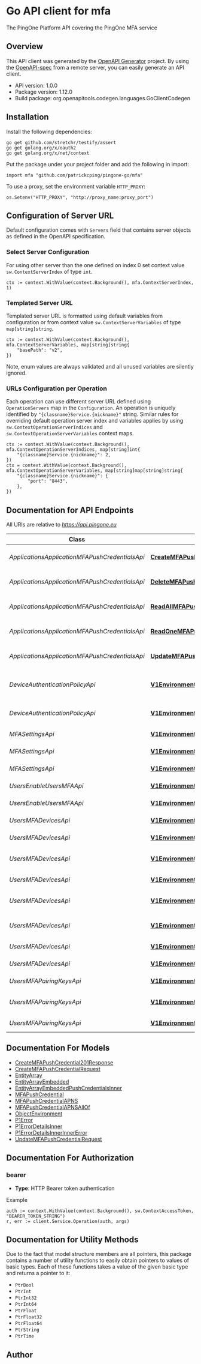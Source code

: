 # Go API client for mfa

The PingOne Platform API covering the PingOne MFA service

## Overview
This API client was generated by the [OpenAPI Generator](https://openapi-generator.tech) project.  By using the [OpenAPI-spec](https://www.openapis.org/) from a remote server, you can easily generate an API client.

- API version: 1.0.0
- Package version: 1.12.0
- Build package: org.openapitools.codegen.languages.GoClientCodegen

## Installation

Install the following dependencies:

```shell
go get github.com/stretchr/testify/assert
go get golang.org/x/oauth2
go get golang.org/x/net/context
```

Put the package under your project folder and add the following in import:

```golang
import mfa "github.com/patrickcping/pingone-go/mfa"
```

To use a proxy, set the environment variable `HTTP_PROXY`:

```golang
os.Setenv("HTTP_PROXY", "http://proxy_name:proxy_port")
```

## Configuration of Server URL

Default configuration comes with `Servers` field that contains server objects as defined in the OpenAPI specification.

### Select Server Configuration

For using other server than the one defined on index 0 set context value `sw.ContextServerIndex` of type `int`.

```golang
ctx := context.WithValue(context.Background(), mfa.ContextServerIndex, 1)
```

### Templated Server URL

Templated server URL is formatted using default variables from configuration or from context value `sw.ContextServerVariables` of type `map[string]string`.

```golang
ctx := context.WithValue(context.Background(), mfa.ContextServerVariables, map[string]string{
	"basePath": "v2",
})
```

Note, enum values are always validated and all unused variables are silently ignored.

### URLs Configuration per Operation

Each operation can use different server URL defined using `OperationServers` map in the `Configuration`.
An operation is uniquely identified by `"{classname}Service.{nickname}"` string.
Similar rules for overriding default operation server index and variables applies by using `sw.ContextOperationServerIndices` and `sw.ContextOperationServerVariables` context maps.

```
ctx := context.WithValue(context.Background(), mfa.ContextOperationServerIndices, map[string]int{
	"{classname}Service.{nickname}": 2,
})
ctx = context.WithValue(context.Background(), mfa.ContextOperationServerVariables, map[string]map[string]string{
	"{classname}Service.{nickname}": {
		"port": "8443",
	},
})
```

## Documentation for API Endpoints

All URIs are relative to *https://api.pingone.eu*

Class | Method | HTTP request | Description
------------ | ------------- | ------------- | -------------
*ApplicationsApplicationMFAPushCredentialsApi* | [**CreateMFAPushCredential**](docs/ApplicationsApplicationMFAPushCredentialsApi.md#createmfapushcredential) | **Post** /v1/environments/{envID}/applications/{appID}/pushCredentials | CREATE MFA Push Credential
*ApplicationsApplicationMFAPushCredentialsApi* | [**DeleteMFAPushCredential**](docs/ApplicationsApplicationMFAPushCredentialsApi.md#deletemfapushcredential) | **Delete** /v1/environments/{envID}/applications/{appID}/pushCredentials/{pushCredID} | DELETE MFA Push Credential
*ApplicationsApplicationMFAPushCredentialsApi* | [**ReadAllMFAPushCredentials**](docs/ApplicationsApplicationMFAPushCredentialsApi.md#readallmfapushcredentials) | **Get** /v1/environments/{envID}/applications/{appID}/pushCredentials | READ All MFA Push Credentials
*ApplicationsApplicationMFAPushCredentialsApi* | [**ReadOneMFAPushCredential**](docs/ApplicationsApplicationMFAPushCredentialsApi.md#readonemfapushcredential) | **Get** /v1/environments/{envID}/applications/{appID}/pushCredentials/{pushCredID} | READ One MFA Push Credential
*ApplicationsApplicationMFAPushCredentialsApi* | [**UpdateMFAPushCredential**](docs/ApplicationsApplicationMFAPushCredentialsApi.md#updatemfapushcredential) | **Put** /v1/environments/{envID}/applications/{appID}/pushCredentials/{pushCredID} | UPDATE MFA Push Credential
*DeviceAuthenticationPolicyApi* | [**V1EnvironmentsEnvIDDeviceAuthenticationPolicyDeviceAuthPolicyIDPut**](docs/DeviceAuthenticationPolicyApi.md#v1environmentsenviddeviceauthenticationpolicydeviceauthpolicyidput) | **Put** /v1/environments/{envID}/deviceAuthenticationPolicy/{deviceAuthPolicyID} | UPDATE Device Authentication Policy
*DeviceAuthenticationPolicyApi* | [**V1EnvironmentsEnvIDDeviceAuthenticationPolicyGet**](docs/DeviceAuthenticationPolicyApi.md#v1environmentsenviddeviceauthenticationpolicyget) | **Get** /v1/environments/{envID}/deviceAuthenticationPolicy | READ Device Authentication Policy
*MFASettingsApi* | [**V1EnvironmentsEnvIDMfaSettingsDelete**](docs/MFASettingsApi.md#v1environmentsenvidmfasettingsdelete) | **Delete** /v1/environments/{envID}/mfaSettings | RESET MFA Settings
*MFASettingsApi* | [**V1EnvironmentsEnvIDMfaSettingsGet**](docs/MFASettingsApi.md#v1environmentsenvidmfasettingsget) | **Get** /v1/environments/{envID}/mfaSettings | READ MFA Settings
*MFASettingsApi* | [**V1EnvironmentsEnvIDMfaSettingsPut**](docs/MFASettingsApi.md#v1environmentsenvidmfasettingsput) | **Put** /v1/environments/{envID}/mfaSettings | UPDATE MFA Settings
*UsersEnableUsersMFAApi* | [**V1EnvironmentsEnvIDUsersUserIDMfaEnabledGet**](docs/UsersEnableUsersMFAApi.md#v1environmentsenvidusersuseridmfaenabledget) | **Get** /v1/environments/{envID}/users/{userID}/mfaEnabled | READ User MFA Enabled
*UsersEnableUsersMFAApi* | [**V1EnvironmentsEnvIDUsersUserIDMfaEnabledPut**](docs/UsersEnableUsersMFAApi.md#v1environmentsenvidusersuseridmfaenabledput) | **Put** /v1/environments/{envID}/users/{userID}/mfaEnabled | UPDATE User MFA Enabled
*UsersMFADevicesApi* | [**V1EnvironmentsEnvIDUsersUserIDDevicesDelete**](docs/UsersMFADevicesApi.md#v1environmentsenvidusersuseriddevicesdelete) | **Delete** /v1/environments/{envID}/users/{userID}/devices | DELETE Device Order
*UsersMFADevicesApi* | [**V1EnvironmentsEnvIDUsersUserIDDevicesDeviceIDDelete**](docs/UsersMFADevicesApi.md#v1environmentsenvidusersuseriddevicesdeviceiddelete) | **Delete** /v1/environments/{envID}/users/{userID}/devices/{deviceID} | DELETE MFA User Device
*UsersMFADevicesApi* | [**V1EnvironmentsEnvIDUsersUserIDDevicesDeviceIDGet**](docs/UsersMFADevicesApi.md#v1environmentsenvidusersuseriddevicesdeviceidget) | **Get** /v1/environments/{envID}/users/{userID}/devices/{deviceID} | READ One MFA User Device
*UsersMFADevicesApi* | [**V1EnvironmentsEnvIDUsersUserIDDevicesDeviceIDLogsPut**](docs/UsersMFADevicesApi.md#v1environmentsenvidusersuseriddevicesdeviceidlogsput) | **Put** /v1/environments/{envID}/users/{userID}/devices/{deviceID}/logs | SEND MFA Device Logs
*UsersMFADevicesApi* | [**V1EnvironmentsEnvIDUsersUserIDDevicesDeviceIDNicknamePut**](docs/UsersMFADevicesApi.md#v1environmentsenvidusersuseriddevicesdeviceidnicknameput) | **Put** /v1/environments/{envID}/users/{userID}/devices/{deviceID}/nickname | UPDATE Device Nickname
*UsersMFADevicesApi* | [**V1EnvironmentsEnvIDUsersUserIDDevicesDeviceIDPost**](docs/UsersMFADevicesApi.md#v1environmentsenvidusersuseriddevicesdeviceidpost) | **Post** /v1/environments/{envID}/users/{userID}/devices/{deviceID} | ACTIVATE MFA User Device
*UsersMFADevicesApi* | [**V1EnvironmentsEnvIDUsersUserIDDevicesGet**](docs/UsersMFADevicesApi.md#v1environmentsenvidusersuseriddevicesget) | **Get** /v1/environments/{envID}/users/{userID}/devices | READ All MFA User Devices
*UsersMFADevicesApi* | [**V1EnvironmentsEnvIDUsersUserIDDevicesPost**](docs/UsersMFADevicesApi.md#v1environmentsenvidusersuseriddevicespost) | **Post** /v1/environments/{envID}/users/{userID}/devices | SET Device Order
*UsersMFAPairingKeysApi* | [**V1EnvironmentsEnvIDUsersUserIDPairingKeysPairingKeyIDDelete**](docs/UsersMFAPairingKeysApi.md#v1environmentsenvidusersuseridpairingkeyspairingkeyiddelete) | **Delete** /v1/environments/{envID}/users/{userID}/pairingKeys/{pairingKeyID} | DELETE MFA Pairing Key
*UsersMFAPairingKeysApi* | [**V1EnvironmentsEnvIDUsersUserIDPairingKeysPairingKeyIDGet**](docs/UsersMFAPairingKeysApi.md#v1environmentsenvidusersuseridpairingkeyspairingkeyidget) | **Get** /v1/environments/{envID}/users/{userID}/pairingKeys/{pairingKeyID} | READ One MFA Pairing Key
*UsersMFAPairingKeysApi* | [**V1EnvironmentsEnvIDUsersUserIDPairingKeysPost**](docs/UsersMFAPairingKeysApi.md#v1environmentsenvidusersuseridpairingkeyspost) | **Post** /v1/environments/{envID}/users/{userID}/pairingKeys | CREATE MFA Pairing Key


## Documentation For Models

 - [CreateMFAPushCredential201Response](docs/CreateMFAPushCredential201Response.md)
 - [CreateMFAPushCredentialRequest](docs/CreateMFAPushCredentialRequest.md)
 - [EntityArray](docs/EntityArray.md)
 - [EntityArrayEmbedded](docs/EntityArrayEmbedded.md)
 - [EntityArrayEmbeddedPushCredentialsInner](docs/EntityArrayEmbeddedPushCredentialsInner.md)
 - [MFAPushCredential](docs/MFAPushCredential.md)
 - [MFAPushCredentialAPNS](docs/MFAPushCredentialAPNS.md)
 - [MFAPushCredentialAPNSAllOf](docs/MFAPushCredentialAPNSAllOf.md)
 - [ObjectEnvironment](docs/ObjectEnvironment.md)
 - [P1Error](docs/P1Error.md)
 - [P1ErrorDetailsInner](docs/P1ErrorDetailsInner.md)
 - [P1ErrorDetailsInnerInnerError](docs/P1ErrorDetailsInnerInnerError.md)
 - [UpdateMFAPushCredentialRequest](docs/UpdateMFAPushCredentialRequest.md)


## Documentation For Authorization



### bearer

- **Type**: HTTP Bearer token authentication

Example

```golang
auth := context.WithValue(context.Background(), sw.ContextAccessToken, "BEARER_TOKEN_STRING")
r, err := client.Service.Operation(auth, args)
```


## Documentation for Utility Methods

Due to the fact that model structure members are all pointers, this package contains
a number of utility functions to easily obtain pointers to values of basic types.
Each of these functions takes a value of the given basic type and returns a pointer to it:

* `PtrBool`
* `PtrInt`
* `PtrInt32`
* `PtrInt64`
* `PtrFloat`
* `PtrFloat32`
* `PtrFloat64`
* `PtrString`
* `PtrTime`

## Author



